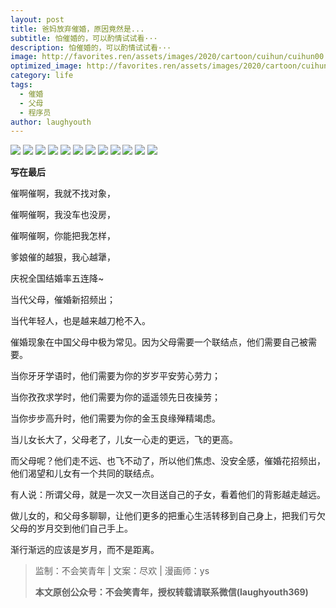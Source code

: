 ```yaml
---
layout: post
title: 爸妈放弃催婚，原因竟然是...
subtitle: 怕催婚的，可以酌情试试看···
description: 怕催婚的，可以酌情试试看···
image: http://favorites.ren/assets/images/2020/cartoon/cuihun/cuihun00.jpeg
optimized_image: http://favorites.ren/assets/images/2020/cartoon/cuihun/cuihun00.jpeg
category: life
tags:
  - 催婚
  - 父母
  - 程序员
author: laughyouth
---
```


![](http://favorites.ren/assets/images/2020/cartoon/cuihun/cuihun01.jpg)
![](http://favorites.ren/assets/images/2020/cartoon/cuihun/cuihun02.jpg)
![](http://favorites.ren/assets/images/2020/cartoon/cuihun/cuihun03.jpg)
![](http://favorites.ren/assets/images/2020/cartoon/cuihun/cuihun04.jpg)
![](http://favorites.ren/assets/images/2020/cartoon/cuihun/cuihun05.jpg)
![](http://favorites.ren/assets/images/2020/cartoon/cuihun/cuihun06.jpg)
![](http://favorites.ren/assets/images/2020/cartoon/cuihun/cuihun07.jpg)
![](http://favorites.ren/assets/images/2020/cartoon/cuihun/cuihun08.jpg)
![](http://favorites.ren/assets/images/2020/cartoon/cuihun/cuihun09.jpg)
![](http://favorites.ren/assets/images/2020/cartoon/cuihun/cuihun10.jpg)
![](http://favorites.ren/assets/images/2020/cartoon/cuihun/cuihun11.jpg)
![](http://favorites.ren/assets/images/2020/cartoon/cuihun/cuihun12.jpg)

**写在最后**

催啊催啊，我就不找对象，

催啊催啊，我没车也没房，

催啊催啊，你能把我怎样，

爹娘催的越狠，我心越犟，

庆祝全国结婚率五连降~

 
当代父母，催婚新招频出；

当代年轻人，也是越来越刀枪不入。

 
催婚现象在中国父母中极为常见。因为父母需要一个联结点，他们需要自己被需要。

当你牙牙学语时，他们需要为你的岁岁平安劳心劳力；

当你孜孜求学时，他们需要为你的遥遥领先日夜操劳；

当你步步高升时，他们需要为你的金玉良缘殚精竭虑。

 
当儿女长大了，父母老了，儿女一心走的更远，飞的更高。

而父母呢？他们走不远、也飞不动了，所以他们焦虑、没安全感，催婚花招频出，他们渴望和儿女有一个共同的联结点。

 
有人说：所谓父母，就是一次又一次目送自己的子女，看着他们的背影越走越远。

做儿女的，和父母多聊聊，让他们更多的把重心生活转移到自己身上，把我们亏欠父母的岁月交到他们自己手上。

 
渐行渐远的应该是岁月，而不是距离。

>监制：不会笑青年 | 文案：尽欢 | 漫画师：ys
>
>**本文原创公众号：不会笑青年，授权转载请联系微信(laughyouth369)**